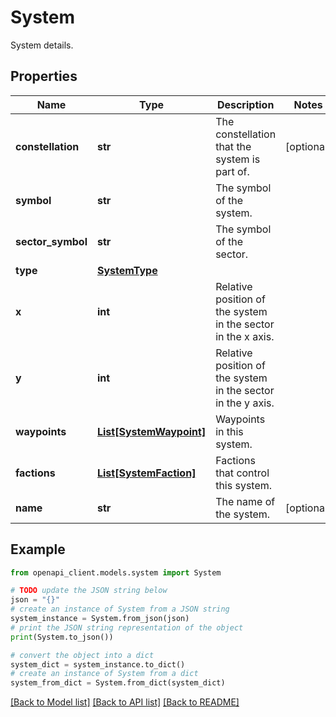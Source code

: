# System

System details.

## Properties

Name | Type | Description | Notes
------------ | ------------- | ------------- | -------------
**constellation** | **str** | The constellation that the system is part of. | [optional] 
**symbol** | **str** | The symbol of the system. | 
**sector_symbol** | **str** | The symbol of the sector. | 
**type** | [**SystemType**](SystemType.md) |  | 
**x** | **int** | Relative position of the system in the sector in the x axis. | 
**y** | **int** | Relative position of the system in the sector in the y axis. | 
**waypoints** | [**List[SystemWaypoint]**](SystemWaypoint.md) | Waypoints in this system. | 
**factions** | [**List[SystemFaction]**](SystemFaction.md) | Factions that control this system. | 
**name** | **str** | The name of the system. | [optional] 

## Example

```python
from openapi_client.models.system import System

# TODO update the JSON string below
json = "{}"
# create an instance of System from a JSON string
system_instance = System.from_json(json)
# print the JSON string representation of the object
print(System.to_json())

# convert the object into a dict
system_dict = system_instance.to_dict()
# create an instance of System from a dict
system_from_dict = System.from_dict(system_dict)
```
[[Back to Model list]](../README.md#documentation-for-models) [[Back to API list]](../README.md#documentation-for-api-endpoints) [[Back to README]](../README.md)


